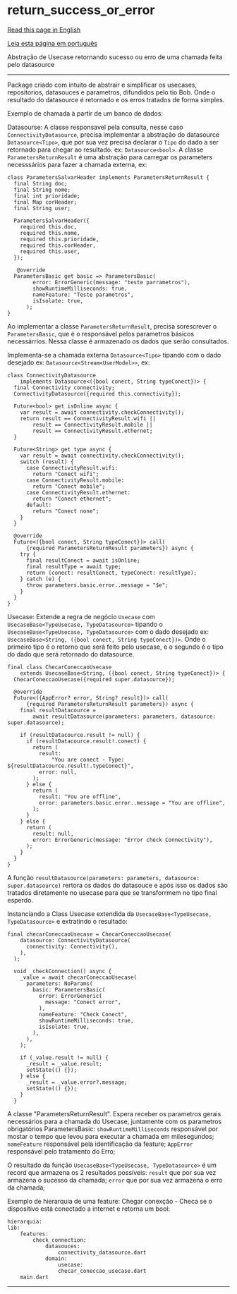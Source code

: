 # return_success_or_error

[Read this page in English](https://github.com/pwlimaverde/return_success_or_error/blob/master/README.md)

[Leia esta página em português](https://github.com/pwlimaverde/return_success_or_error/blob/master/README-pt.md)

Abstração de Usecase retornando sucesso ou erro de uma chamada feita pelo datasource

----

Package criado com intuito de abstrair e simplificar os usecases, repositorios, datasouces e parametros, difundidos pelo tio Bob. Onde o resultado do datasource é retornado e os erros tratados de forma simples.

Exemplo de chamada à partir de um banco de dados:

Datasourse:
A classe responsavel pela consulta, nesse caso ```ConnectivityDatasource```, precisa implementar a abstração do datasource ```Datasource<Tipo>```, que por sua vez precisa declarar o ```Tipo``` do dado a ser retornado para chegar ao resultado. ex: ```Datasource<bool>```. A classe ```ParametersReturnResult``` é uma abstração para carregar os parameters necesssários para fazer a chamada externa, ex:
```
class ParametersSalvarHeader implements ParametersReturnResult {
  final String doc;
  final String nome;
  final int prioridade;
  final Map corHeader;
  final String user;

  ParametersSalvarHeader({
    required this.doc,
    required this.nome,
    required this.prioridade,
    required this.corHeader,
    required this.user,
  });

   @override
  ParametersBasic get basic => ParametersBasic(
        error: ErrorGeneric(message: "teste parrametros"),
        showRuntimeMilliseconds: true,
        nameFeature: "Teste parametros",
        isIsolate: true,
      );
}
```
Ao implementar a classe ```ParametersReturnResult```, precisa sorescrever o ```ParametersBasic```, que é o responsável pelos parametros básicos necessárrios. Nessa classe é armazenado os dados que serão consultados.

Implementa-se a chamada externa ```Datasource<Tipo>``` tipando com o dado desejado ex: ```Datasource<Stream<UserModel>>```, ex:
```
class ConnectivityDatasource
    implements Datasource<({bool conect, String typeConect})> {
  final Connectivity connectivity;
  ConnectivityDatasource({required this.connectivity});

  Future<bool> get isOnline async {
    var result = await connectivity.checkConnectivity();
    return result == ConnectivityResult.wifi ||
        result == ConnectivityResult.mobile ||
        result == ConnectivityResult.ethernet;
  }

  Future<String> get type async {
    var result = await connectivity.checkConnectivity();
    switch (result) {
      case ConnectivityResult.wifi:
        return "Conect wifi";
      case ConnectivityResult.mobile:
        return "Conect mobile";
      case ConnectivityResult.ethernet:
        return "Conect ethernet";
      default:
        return "Conect none";
    }
  }

  @override
  Future<({bool conect, String typeConect})> call(
      {required ParametersReturnResult parameters}) async {
    try {
      final resultConect = await isOnline;
      final resultType = await type;
      return (conect: resultConect, typeConect: resultType);
    } catch (e) {
      throw parameters.basic.error..message = "$e";
    }
  }
}
```
Usecase:
Extende a regra de negócio ```Usecase``` com ```UsecaseBase<TypeUsecase, TypeDatasource>``` tipando o ```UsecaseBase<TypeUsecase, TypeDatasource>``` com o dado desejado ex: ```UsecaseBase<String, ({bool conect, String typeConect})>```. Onde o primeiro tipo é o retorno que será feito pelo usecase, e o segundo é o tipo do dado que será retornado do datasource.
```
final class ChecarConeccaoUsecase
    extends UsecaseBase<String, ({bool conect, String typeConect})> {
  ChecarConeccaoUsecase({required super.datasource});

  @override
  Future<({AppError? error, String? result})> call(
      {required ParametersReturnResult parameters}) async {
    final resultDatacource =
        await resultDatasource(parameters: parameters, datasource: super.datasource);

    if (resultDatacource.result != null) {
      if (resultDatacource.result!.conect) {
        return (
          result:
              "You are conect - Type: ${resultDatacource.result!.typeConect}",
          error: null,
        );
      } else {
        return (
          result: "You are offline",
          error: parameters.basic.error..message = "You are offline",
        );
      }
    } else {
      return (
        result: null,
        error: ErrorGeneric(message: "Error check Connectivity"),
      );
    }
  }
}
```
A função ```resultDatasource(parameters: parameters, datasource: super.datasource)``` rertora os dados do datasouce e após isso os dados são tratados diretamente no usecase para que se transforrmem no tipo final esperdo.

Instanciando a Class Usecase extendida da ```UsecaseBase<TypeUsecase, TypeDatasource>``` e extratindo o resultado:
```
final checarConeccaoUsecase = ChecarConeccaoUsecase(
    datasource: ConnectivityDatasource(
      connectivity: Connectivity(),
    ),
  );

  void _checkConnection() async {
    _value = await checarConeccaoUsecase(
      parameters: NoParams(
        basic: ParametersBasic(
          error: ErrorGeneric(
            message: "Conect error",
          ),
          nameFeature: "Check Conect",
          showRuntimeMilliseconds: true,
          isIsolate: true,
        ),
      ),
    );

    if (_value.result != null) {
      _result = _value.result;
      setState(() {});
    } else {
      _result = _value.error?.message;
      setState(() {});
    }
  }
```

A classe "ParametersReturnResult". Espera receber os parametros gerais necessários para a chamada do Usecase, juntamente com os parametros obrigatórios ParametersBasic:
```showRuntimeMilliseconds``` responsável por mostar o tempo que levou para executar a chamada em milesegundos;
```nameFeature``` responsável pela identificação da feature;
```AppError``` responsável pelo tratamento do Erro;

O resultado da função ```UsecaseBase<TypeUsecase, TypeDatasource>``` é um record que armazena os 2 resultados possíveis:
```result``` que por sua vez armazena o sucesso da chamada;
```error``` que por sua vez armazena o erro da chamada;


Exemplo de hierarquia de uma feature:
Chegar conexção - Checa se o dispositivo está conectado a internet e retorna um bool:

```
hierarquia:
lib:
    features:
        check_connection:
            datasouces:
                connectivity_datasource.dart
            domain:
                usecase:
                checar_coneccao_usecase.dart
    main.dart

```
----